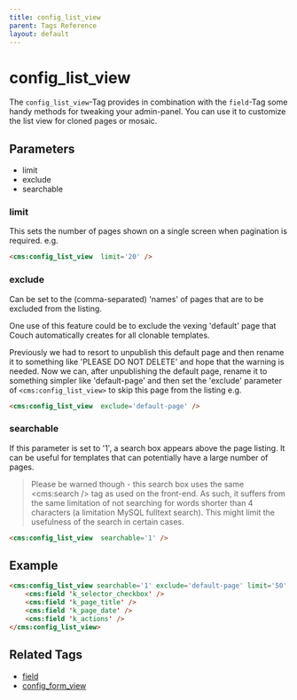 ```yaml
---
title: config_list_view
parent: Tags Reference
layout: default
---
```


# config_list_view

The `config_list_view`-Tag provides in combination with the `field`-Tag some handy methods for tweaking your admin-panel. You can use it to customize the list view for cloned pages or mosaic.

## Parameters

* limit
* exclude
* searchable

### limit

This sets the number of pages shown on a single screen when pagination is required. e.g.

```html
<cms:config_list_view  limit='20' />
```

### exclude

Can be set to the (comma-separated) 'names' of pages that are to be excluded from the listing.

One use of this feature could be to exclude the vexing 'default' page that Couch automatically creates for all clonable templates.

Previously we had to resort to unpublish this default page and then rename it to something like 'PLEASE DO NOT DELETE' and hope that the warning is needed. Now we can, after unpublishing the default page, rename it to something simpler like 'default-page' and then set the 'exclude' parameter of
`<cms:config_list_view>` to skip this page from the listing e.g.

```html
<cms:config_list_view  exclude='default-page' />
```
### searchable

If this parameter is set to '1', a search box appears above the page listing. It can be useful for templates that can potentially have a large number of pages.

> Please be warned though - this search box uses the same <cms:search /> tag as used on the front-end. As such, it suffers from the same limitation of not searching for words shorter than 4 characters (a limitation MySQL fulltext search). This might limit the usefulness of the search in certain cases.

```html
<cms:config_list_view  searchable='1' />
```

## Example

```html
<cms:config_list_view searchable='1' exclude='default-page' limit='50' />
    <cms:field 'k_selector_checkbox' />
    <cms:field 'k_page_title' />
    <cms:field 'k_page_date' />
    <cms:field 'k_actions' />
</cms:config_list_view>
```


## Related Tags

* [field](./field.html)
* [config_form_view](./config_form_view.html)
